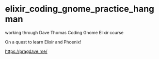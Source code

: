 # elixir_coding_gnome_practice_hangman
working through Dave Thomas Coding Gnome Elixir course

On a quest to learn Elixir and Phoenix!

https://pragdave.me/
